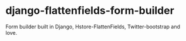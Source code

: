 django-flattenfields-form-builder
=================================

Form builder built in Django, Hstore-FlattenFields, Twitter-bootstrap and love.